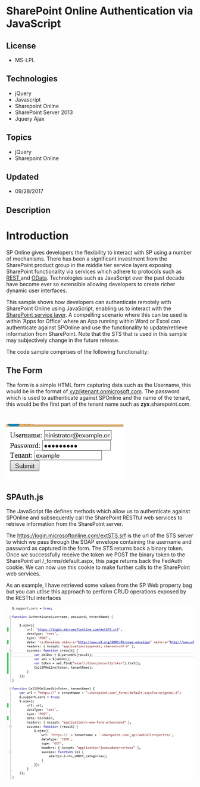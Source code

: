 # SharePoint Online Authentication via JavaScript
## License
- MS-LPL
## Technologies
- jQuery
- Javascript
- Sharepoint Online
- SharePoint Server 2013
- Jquery Ajax
## Topics
- jQuery
- Sharepoint Online
## Updated
- 09/28/2017
## Description

<h1>Introduction</h1>
<p>SP Online gives developers the flexibility to interact with SP using a number of mechanisms. There has been a significant investment from the SharePoint product group in the middle tier service layers exposing SharePoint functionality via services which
 adhere to protocols such as <a href="http://msdn.microsoft.com/en-us/library/office/apps/fp142380.aspx">
REST </a>and <a href="http://msdn.microsoft.com/en-us/library/office/apps/fp142385.aspx">
OData</a>. Technologies such as JavaScript over the past decade have become ever so extensible allowing developers to create richer dynamic user interfaces.</p>
<p>This sample shows how developers can authenticate remotely with SharePoint Online using JavaScript, enabling us to interact with the
<a href="http://msdn.microsoft.com/en-us/library/office/apps/jj860569.aspx">SharePoint service layer</a>. A compelling scenario where this can be used is within &lsquo;Apps for Office&rsquo; where an App running within Word or Excel can authenticate against
 SPOnline and use the functionality to update/retrieve information from SharePoint. Note that the STS that is used in this sample may subjectively change in the future release.</p>
<p>The code sample comprises of the following functionality:</p>
<h2>The Form</h2>
<p>The form is a simple HTML form capturing data such as the Username, this would be in the format of
<a href="mailto:xyz@tenant.onmicrosoft.com">xyz@tenant.onmicrosoft.com</a>. The password which is used to authenticate against SPOnline and the name of the tenant, this would be the first part of the tenant name such as
<strong>zyx</strong>.sharepoint.com.</p>
<p>&nbsp;</p>
<p><img id="100089" src="100089-form.jpg" alt="" width="319" height="151"></p>
<h2>SPAuth.js</h2>
<p>The JavaScript file defines methods which allow us to authenticate against SPOnline and subsequently call the SharePoint RESTful web services to retrieve information from the SharePoint server.</p>
<p>The <a href="https://login.microsoftonline.com/extSTS.srf">https://login.microsoftonline.com/extSTS.srf</a> is the url of the STS server to which we pass through the SOAP envelope containing the username and password as captured in the form. The STS returns
 back a binary token. Once we successfully receive the token we POST the binary token to the SharePoint url /_forms/default.aspx, this page returns back the FedAuth cookie. We can now use this cookie to make further calls to the SharePoint web services.</p>
<p>As an example, I have retrieved some values from the SP Web property bag but you can utlise this approach to perform CRUD operations exposed by the RESTful interfaces&nbsp;</p>
<p><img id="100093" src="100093-spauth.jpg" alt=""></p>
